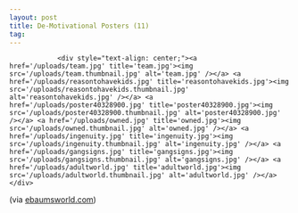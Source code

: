 ```yaml
---
layout: post
title: De-Motivational Posters (11)
tag: 
---
```



                <div style="text-align: center;"><a href='/uploads/team.jpg' title='team.jpg'><img src='/uploads/team.thumbnail.jpg' alt='team.jpg' /></a> <a href='/uploads/reasontohavekids.jpg' title='reasontohavekids.jpg'><img src='/uploads/reasontohavekids.thumbnail.jpg' alt='reasontohavekids.jpg' /></a> <a href='/uploads/poster40328900.jpg' title='poster40328900.jpg'><img src='/uploads/poster40328900.thumbnail.jpg' alt='poster40328900.jpg' /></a> <a href='/uploads/owned.jpg' title='owned.jpg'><img src='/uploads/owned.thumbnail.jpg' alt='owned.jpg' /></a> <a href='/uploads/ingenuity.jpg' title='ingenuity.jpg'><img src='/uploads/ingenuity.thumbnail.jpg' alt='ingenuity.jpg' /></a> <a href='/uploads/gangsigns.jpg' title='gangsigns.jpg'><img src='/uploads/gangsigns.thumbnail.jpg' alt='gangsigns.jpg' /></a> <a href='/uploads/adultworld.jpg' title='adultworld.jpg'><img src='/uploads/adultworld.thumbnail.jpg' alt='adultworld.jpg' /></a> </div>
<p>(via <a href="http://www.ebaumsworld.com/pictures/view/81570/">ebaumsworld.com</a>)</p>
            
